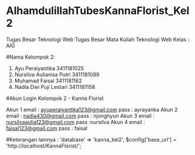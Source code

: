 # AlhamdulillahTubesKannaFlorist_Kel2
Tugas Besar Teknologi Web Tugas Besar Mata Kuliah Teknologi Web
Kelas : AIG  

#Nama Kelompok 2: 
1. Ayu Peraiyantika 3411181025 
2. Nursilva Aulianisa Putri 3411181089 
3. Muhamad Faisal 3411181162 
4. Nadia Dwi Puji Lestari 3411181158  

#Akun Login Kelompok 2 - Kanna Florist

Akun 1 email : ayuperaiyantika123@gmail.com pass : ayrayanka
Akun 2 email : nadia430@gmail.com pass : njonghyun
Akun 3 email : nursilvaaulia123@gmail.com pass :nursilva
Akun 4 email : faisal123@gmail.com pass : faisal

#Keterangan lainnya :
'database' => 'kanna_kel2',
$config['base_url'] = 'http://localhost/KannaFlorist/';
